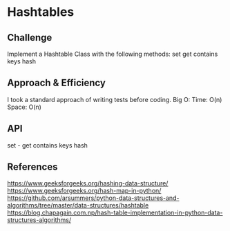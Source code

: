 # Hashtables
<!-- Short summary or background information -->

## Challenge
Implement a Hashtable Class with the following methods:
set
get
contains
keys
hash

## Approach & Efficiency
<!-- What approach did you take? Why? What is the Big O space/time for this approach? -->
I took a standard approach of writing tests before coding.
Big O:
Time: O(n)
Space: O(n)

## API
set - 
get
contains
keys
hash

## References
https://www.geeksforgeeks.org/hashing-data-structure/
https://www.geeksforgeeks.org/hash-map-in-python/
https://github.com/arsummers/python-data-structures-and-algorithms/tree/master/data-structures/hashtable
https://blog.chapagain.com.np/hash-table-implementation-in-python-data-structures-algorithms/
